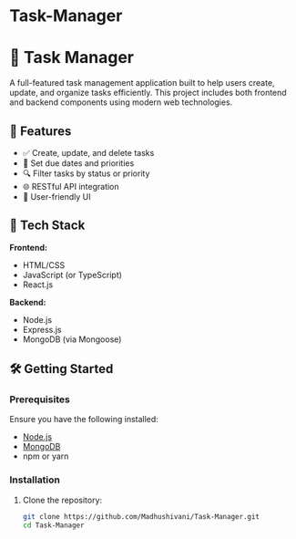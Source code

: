 # Task-Manager
# 📝 Task Manager

A full-featured task management application built to help users create, update, and organize tasks efficiently. This project includes both frontend and backend components using modern web technologies.

## 📌 Features

- ✅ Create, update, and delete tasks
- 📅 Set due dates and priorities
- 🔍 Filter tasks by status or priority
- 🌐 RESTful API integration
- 🧠 User-friendly UI

## 🚀 Tech Stack

**Frontend:**
- HTML/CSS
- JavaScript (or TypeScript)
- React.js 

**Backend:**
- Node.js
- Express.js
- MongoDB (via Mongoose)

## 🛠️ Getting Started

### Prerequisites

Ensure you have the following installed:

- [Node.js](https://nodejs.org/)
- [MongoDB](https://www.mongodb.com/)
- npm or yarn

### Installation

1. Clone the repository:

   ```bash
   git clone https://github.com/Madhushivani/Task-Manager.git
   cd Task-Manager
